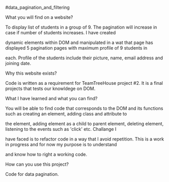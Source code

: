 #data_pagination_and_filtering


What you will find on a website? 


  To display list of students in a group of 9. The pagination will increase in case if number of students increases. I have created 
  
  dynamic elements within DOM and manipulated in a wat that page has displayed 5 pagination pages with maximum profile of 9 students in
  
  each. Profile of the students include their picture, name, email address and joining date. 

Why this website exists?

  Code is written as a requirement for TeamTreeHouse project #2. It is a final projects that tests our knowldege on DOM. 

What I have learned and what you can find?

  You will be able to find code that corresponds to the DOM and its functions such as creating an element, adding class and attribute to
  
  the element, adding element as a child to parent element, deleting element, listening to the events such as 'click' etc. Challange I
  
  have faced is to refactor code in a way that I avoid repetition. This is a work in progress and for now my purpose is to understand 
  
  and know how to right a working code. 
  
How can you use this project?

  Code for data pagination.
  
  
    
